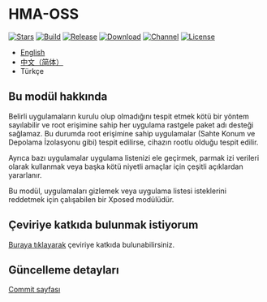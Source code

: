 # HMA-OSS

[![Stars](https://img.shields.io/github/stars/frknkrc44/HMA-OSS?label=Stars)](https://github.com/frknkrc44)
[![Build](https://img.shields.io/github/actions/workflow/status/frknkrc44/HMA-OSS/main.yml?branch=master&logo=github)](https://github.com/frknkrc44/HMA-OSS/actions)
[![Release](https://img.shields.io/github/v/release/frknkrc44/HMA-OSS?label=Release)](https://github.com/frknkrc44/HMA-OSS/releases/latest)
[![Download](https://img.shields.io/github/downloads/frknkrc44/HMA-OSS/total)](https://github.com/frknkrc44/HMA-OSS/releases/latest)
[![Channel](https://img.shields.io/badge/Telegram-Channel-blue.svg?logo=telegram)](https://t.me/aerathfuns)
[![License](https://img.shields.io/github/license/frknkrc44/HMA-OSS?label=License)](https://choosealicense.com/licenses/gpl-3.0/)

- [English](README.md)
- [中文（简体）](README_zh_CN.md)
- Türkçe

## Bu modül hakkında

Belirli uygulamaların kurulu olup olmadığını tespit etmek kötü bir yöntem sayılabilir ve root erişimine sahip her uygulama rastgele paket adı desteği sağlamaz. Bu durumda root erişimine sahip uygulamalar (Sahte Konum ve Depolama İzolasyonu gibi) tespit edilirse, cihazın rootlu olduğu tespit edilir.

Ayrıca bazı uygulamalar uygulama listenizi ele geçirmek, parmak izi verileri olarak kullanmak veya başka kötü niyetli amaçlar için çeşitli açıklardan yararlanır.

Bu modül, uygulamaları gizlemek veya uygulama listesi isteklerini reddetmek için çalışabilen bir Xposed modülüdür.

## Çeviriye katkıda bulunmak istiyorum
[Buraya tıklayarak](https://crowdin.com/project/frknkrc44-hma-oss) çeviriye katkıda bulunabilirsiniz. 

## Güncelleme detayları
[Commit sayfası](https://github.com/frknkrc44/HMA-OSS/commits)  
